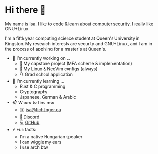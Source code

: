 # Hi there 👋

My name is Isa. I like to code & learn about computer security. I really like GNU+Linux.

I'm a fifth year computing science student at Queen's University in Kingston.
My research interests are security and GNU+Linux, and I am in the process of applying for a master's at Queen's.

- 🔭 I’m currently working on ...
  - 📱 My capstone project (MFA scheme & implementation)
  - 📓 My Linux & NeoVim configs (always)
  - 🔍 Grad school application
- 🌱 I’m currently learning ...
  - Rust & C programming
  - Cryptography
  - Japanese, German & Arabic
- 📫 Where to find me:
  - ✉️ [isa@fichtinger.ca](mailto:isa@fichtinger.ca)
  - 📱 [Discord](https://discordid.netlify.app/?id=238345438564974592)
  - 💻 [GitHub](https://github.com/isafic)
- ⚡ Fun facts:
  - I'm a native Hungarian speaker
  - I can wiggle my ears
  - I use arch btw
